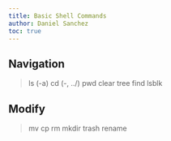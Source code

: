 ```yaml
---
title: Basic Shell Commands
author: Daniel Sanchez
toc: true
---
```


## Navigation

> ls (-a)
> cd (-, ../)
> pwd
> clear
> tree
> find
> lsblk

## Modify

> mv
> cp
> rm
> mkdir
> trash
> rename

## 
